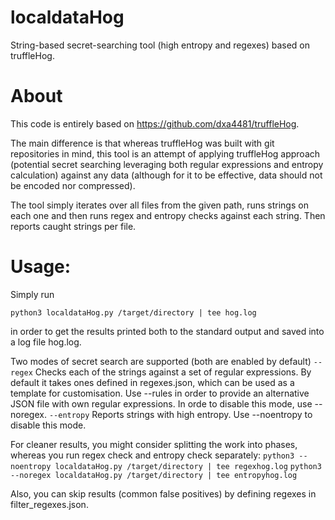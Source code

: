 # localdataHog
String-based secret-searching tool (high entropy and regexes) based on truffleHog.

# About

This code is entirely based on https://github.com/dxa4481/truffleHog. 

The main difference is that whereas truffleHog was built with git repositories in mind, this tool is an attempt of applying truffleHog approach (potential secret searching leveraging both regular expressions and entropy calculation) against any data (although for it to be effective, data should not be encoded nor compressed).

The tool simply iterates over all files from the given path, runs strings on each one and then runs regex and entropy checks against each string. Then reports caught strings per file.

# Usage:
Simply run

`python3 localdataHog.py /target/directory | tee hog.log`

in order to get the results printed both to the standard output and saved into a log file hog.log.


Two modes of secret search are supported (both are enabled by default)
`--regex` 	Checks each of the strings against a set of regular expressions. By default it takes ones defined in regexes.json, which can be used as a template for customisation. Use --rules in order to provide an alternative JSON file with own regular expressions. In orde to disable this mode, use --noregex.
`--entropy`	Reports strings with high entropy. Use --noentropy to disable this mode.
	
For cleaner results, you might consider splitting the work into phases, whereas you run regex check and entropy check separately:
`python3 --noentropy localdataHog.py /target/directory | tee regexhog.log`
`python3 --noregex localdataHog.py /target/directory | tee entropyhog.log`

Also, you can skip results (common false positives) by defining regexes in filter_regexes.json.


